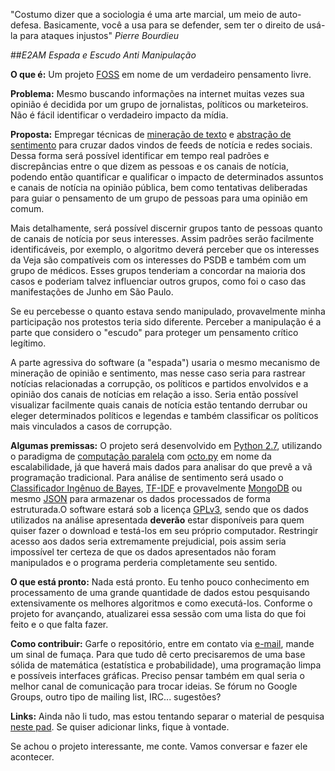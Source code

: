 "Costumo dizer que a sociologia é uma arte marcial, um meio de auto-defesa. Basicamente, você a usa para se defender, sem ter o direito de usá-la para ataques injustos" _Pierre Bourdieu_

##*E2AM* 
_Espada e Escudo Anti Manipulação_

**O que é:** Um projeto [FOSS][foss] em nome de um verdadeiro pensamento livre. 

**Problema:** Mesmo buscando informações na internet muitas vezes sua opinião é decidida por um grupo de jornalistas, políticos ou marketeiros. Não é fácil identificar o verdadeiro impacto da mídia.

**Proposta:** Empregar técnicas de [mineração de texto][mine] e [abstração de sentimento][abst] para cruzar dados vindos de feeds de notícia e redes sociais. Dessa forma será possível identificar em tempo real padrões e discrepâncias entre o que dizem as pessoas e os canais de notícia, podendo então quantificar e qualificar o impacto de determinados assuntos e canais de notícia na opinião pública, bem como tentativas deliberadas para guiar o pensamento de um grupo de pessoas para uma opinião em comum.

Mais detalhamente, será possível discernir grupos tanto de pessoas quanto de canais de notícia por seus interesses. Assim padrões serão facilmente identificáveis, por exemplo, o algoritmo deverá perceber que os interesses da Veja são compatíveis com os interesses do PSDB e também com um grupo de médicos. Esses grupos tenderiam a concordar na maioria dos casos e poderiam talvez influenciar outros grupos, como foi o caso das manifestações de Junho em São Paulo. 

Se eu percebesse o quanto estava sendo manipulado, provavelmente minha participação nos protestos teria sido diferente. Perceber a manipulação é a parte que considero o "escudo" para proteger um pensamento crítico legítimo. 

A parte agressiva do software (a "espada") usaria o mesmo mecanismo de mineração de opinião e sentimento, mas nesse caso seria para rastrear notícias relacionadas a corrupção, os políticos e partidos envolvidos e a opinião dos canais de notícias em relação a isso. Seria então possível visualizar facilmente quais canais de notícia estão tentando derrubar ou eleger determinados políticos e legendas e também classificar os políticos mais vinculados a casos de corrupção. 

**Algumas premissas:** O projeto será desenvolvido em [Python 2.7][pyth], utilizando o paradigma de [computação paralela][para] com [octo.py][octo] em nome da escalabilidade, já que haverá mais dados para analisar do que prevê a vã programação tradicional. Para análise de sentimento será usado o [Classificador Ingênuo de Bayes][baye], [TF-IDF][tfid] e provavelmente [MongoDB][mong] ou mesmo [JSON][json] para armazenar os dados processados de forma estruturada.O software estará sob a licença [GPLv3][gpl3], sendo que os dados utilizados na análise apresentada  **deverão** estar disponíveis para quem quiser fazer o download e testá-los em seu próprio computador. Restringir acesso aos dados seria extremamente prejudicial, pois assim seria impossível ter certeza de que os dados apresentados não foram manipulados e o programa perderia completamente seu sentido.

**O que está pronto:** Nada está pronto. Eu tenho pouco conhecimento em processamento de uma grande quantidade de dados estou pesquisando extensivamente os melhores algoritmos e como executá-los. Conforme o projeto for avançando, atualizarei essa sessão com uma lista do que foi feito e o que falta fazer.

**Como contribuir:** Garfe o repositório, entre em contato via [e-mail][mail], mande um sinal de fumaça. Para que tudo dê certo precisaremos de uma base sólida de matemática (estatística e probabilidade), uma programação limpa e possíveis interfaces gráficas. Preciso pensar também em qual seria o melhor canal de comunicação para trocar ideias. Se fórum no Google Groups, outro tipo de mailing list, IRC... sugestões?

**Links:** Ainda não li tudo, mas estou tentando separar o material de pesquisa [neste pad][ppad]. Se quiser adicionar links, fique à vontade.

Se achou o projeto interessante, me conte. Vamos conversar e fazer ele acontecer.

[foss]: http://www.gnu.org/philosophy/free-sw.html
[mine]: http://en.wikipedia.org/wiki/Text_mining
[abst]: http://en.wikipedia.org/wiki/Sentiment_analysis 
[pyth]: http://www.python.org/download/releases/2.7.5/
[para]: http://pt.wikipedia.org/wiki/Computa%C3%A7%C3%A3o_paralela
[octo]: https://code.google.com/p/octopy/
[baye]: http://en.wikipedia.org/wiki/Naive_Bayes_classifier
[tfid]: http://en.wikipedia.org/wiki/TF_IDF
[mong]: http://www.mongodb.org/
[json]: http://www.json.org/
[gpl3]: http://gplv3.fsf.org/
[mail]: mailto:contato@bbenatti.com.br
[ppad]: http://piratepad.net/LMnBJoMRuI
